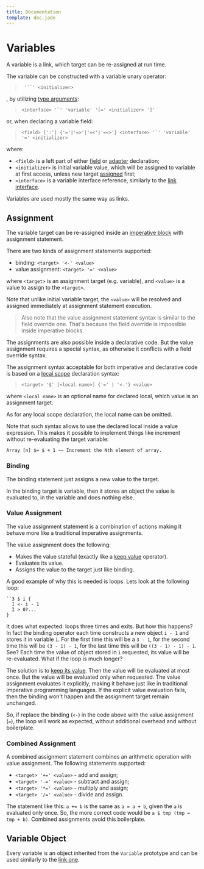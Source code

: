 ```yaml
---
title: Documentation
template: doc.jade
---
```


Variables
=========
<!--
Copyright (C) 2010-2013 Ruslan Lopatin.
Permission is granted to copy, distribute and/or modify this document
under the terms of the GNU Free Documentation License, Version 1.3
or any later version published by the Free Software Foundation;
with no Invariant Sections, no Front-Cover Texts, and no Back-Cover Texts.
A copy of the license is included in the section entitled "GNU
Free Documentation License".
-->

A variable is a link, which target can be re-assigned at run time.

The variable can be constructed with a variable unary operator:
> ``` '``' <initializer>```

, by utilizing [type arguments](type_parameters.html#type_arguments):

> ``<interface> '`' 'variable' '[=' <initializer> ']'``

or, when declaring a variable field:

> ``<field> [':'] {'='|'=>'|'=<'|'=<>'} <interface> '`' 'variable' '=' <initializer>``

where:

* `<field>` is a left part of either
  [field](/docs/objects/fields.html#field_declaration) or
  [adapter](/docs/objects/adapters.html#adapter_declaration) declaration;
* `<initializer>` is initial variable value, which will be assigned to
  variable at first access, unless new target [assigned](#variable_assignment)
  first;
* `<interface>` is a variable interface reference, similarly to the
  [link interface](links.html#link_interface).

Variables are used mostly the same way as links.


Assignment
----------

The variable target can be re-assigned inside
an [imperative block](../sentences/imperatives.html) with assignment statement.

There are two kinds of assignment statements supported:

- binding: `<target> '<-' <value>`
- value assignment: `<target> '=' <value>`

where `<target>` is an assignment target (e.g. variable), and `<value>` is a
value to assign to the `<target>`.

Note that unlike initial variable target, the `<value>` will be resolved and
assigned immediately at assignment statement execution.

> Also note that the value assignment statement syntax is similar to the field
> override one. That's because the field override is impossible inside
> imperative blocks.

The assignments are also possible inside a declarative code. But the value
assignment requires a special syntax, as otherwise it conflicts with a field
override syntax.

The assignment syntax acceptable for both imperative and declarative code is
based on a [local scope](../sentences/locals.html#local_scope) declaration
syntax:

> `<target> '$' [<local name>] {'=' | '<-'} <value>`

where `<local name>` is an optional name for declared local, which value is an
assignment target.

As for any local scope declaration, the local name can be omitted.

Note that such syntax allows to use the declared local inside a value
expression. This makes it possible to implement things like increment without
re-evaluating the target variable:
```o42a
Array [n] $= $ + 1 ~~ Increment the Nth element of array.
```


### Binding ###

The binding statement just assigns a new value to the target.

In the binding target is variable, then it stores an object the value is
evaluated to, in the variable and does nothing else.


### Value Assignment ###

The value assignment statement is a combination of actions making it behave more
like a traditional imperative assignments.

The value assignment does the following:

- Makes the value stateful (exactly like a [keep value][] operator).
- Evaluates its value.
- Assigns the value to the target just like binding.

A good example of why this is needed is loops. Lets look at the following loop:
```o42a
``3 $ i {
  I <- i - 1
  I > 0?...
}
```
It does what expected: loops three times and exits. But how this happens? In
fact the binding operator each time constructs a new object `i - 1` and stores
it in variable `i`. For the first time this will be a `3 - 1`, for the second
time this will be `(3 - 1) - 1`, for the last time this will be
`((3 - 1) - 1) - 1`. See? Each time the value of object stored in `i` requested,
its value will be re-evaluated. What if the loop is much longer?

The solution is to [keep its value][keep value]. Then the value will be
evaluated at most once. But the value will be evaluated only when requested.
The value assignment evaluates it explicitly, making it behave just like in
traditional imperative programming languages. If the explicit value evaluation
fails, then the binding won't happen and the assignment target remain unchanged.

So, if replace the binding (`<-`) in the code above with the value assignment
(`=`), the loop will work as expected, without additional overhead and without
boilerplate.

[keep value]: ../expressions/unary.html#keep_value


### Combined Assignment ###

A combined assignment statement combines an arithmetic operation with value
assignment. The following statements supported:

- `<target> '+=' <value>` - add and assign;
- `<target> '-=' <value>` - subtract and assign;
- `<target> '*=' <value>` - multiply and assign;
- `<target> '/=' <value>` - divide and assign.

The statement like this: `a += b` is the same as `a = a + b`, given the `a` is
evaluated only once. So, the more correct code would be
`a $ tmp (tmp = tmp + b)`. Combined assignments avoid this boilerplate.


Variable Object
---------------

Every variable is an object inherited from the `Variable` prototype and can be
used similarly to the [link one](links.html#link_object).
